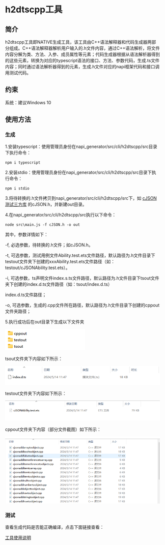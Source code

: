# h2dtscpp工具

## 简介

h2dtscpp工具即NATIVE生成工具，该工具由C++语法解释器和代码生成器两部分组成。C++语法解释器解析用户输入的.h文件内容，通过C++语法解析，将文件内容分解为类、方法、入参、成员属性等元素；代码生成器根据从语法解析器得到的这些元素，转换为对应的typescript语法的接口、方法、参数代码，生成.ts文件内容；同时通过语法解析器得到的元素，生成.h文件对应的napi框架代码和接口调用测试代码。

## 约束

系统：建议Windows 10

## 使用方法

### 生成

1.安装typescript：使用管理员身份在napi_generator/src/cli/h2dtscpp/src目录下执行命令：

	npm i typescript

2.安装stdio：使用管理员身份在napi_generator/src/cli/h2dtscpp/src目录下执行命令：

	npm i stdio

3.将待转换的.h文件拷贝到napi_generator/src/cli/h2dtscpp/src下，如 [cJSON测试三方库](https://gitee.com/openharmony/napi_generator/releases/tag/测试用资源) 的cJSON.h，并新建out目录。

4.在napi_generator/src/cli/h2dtscpp/src执行以下命令：

```
node src\main.js -f cJSON.h -o out
```

其中，参数详情如下：

-f, 必选参数，待转换的.h文件；如cJSON.h。

-t, 可选参数，测试用例文件Ability.test.ets文件路径，默认路径为.h文件目录下testout文件夹下创建的xxxAbility.test.ets文件路径（如：testout/cJSONAbility.test.ets）。

-i, 可选参数，ts声明文件index.s.ts文件路径，默认路径为.h文件目录下tsout文件夹下创建的index.d.ts文件路径（如：tsout/index.d.ts）

index.d.ts文件路径；

-o, 可选参数，生成的.cpp文件所在路径，默认路径为.h文件目录下创建的cppout文件夹路径；

5.执行成功后在out目录下生成以下文件夹

![](./docs/figures/h2dtscpp_out_example.png)

tsout文件夹下内容如下所示：

![](./docs/figures/h2dtscpp_dtsout_example.png)

testout文件夹下内容如下所示：

![](./docs/figures/h2dtscpp_testout_example.png)

cppout文件夹下内容（部分文件截图）如下所示：

![](./docs/figures/h2dtscpp_cppout_example.png)

### 测试

查看生成代码是否能正确编译，点击下面链接查看：

[工具使用说明](https://gitee.com/openharmony/napi_generator/tree/master/src/cli/h2dtscpp/docs/usage/INSTRUCTION_ZH.md)
